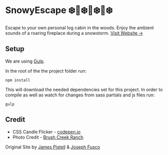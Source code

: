 # SnowyEscape :snowflake::evergreen_tree::snowflake::house_with_garden::snowflake::evergreen_tree::snowflake: 

Escape to your own personal log cabin in the woods. Enjoy the ambient sounds of a roaring fireplace during a snowstorm. [Visit Website →](http://snowyescape.com)

## Setup

We are using [Gulp](http://gulpjs.com/).

In the root of the the project folder run:
```
npm install
```
This will download the needed dependencies set for this project. In order to compile as well as watch for changes from sass partials and js files run:
```
gulp
```

## Credit

+ CSS Candle Flicker - [codepen.io](http://codepen.io/fusco/pen/NPxzPV)
+ Photo Credit - [Brush Creek Ranch](http://www.brushcreekranch.com/?ref=snowyescape.com)

Original Site by [James Pistell](https://www.linkedin.com/in/jamespistell/?ref=github.com/41chap/snowyescape) & [Joseph Fusco](http://josephfus.co/?ref=github.com/41chap/snowyescape)

